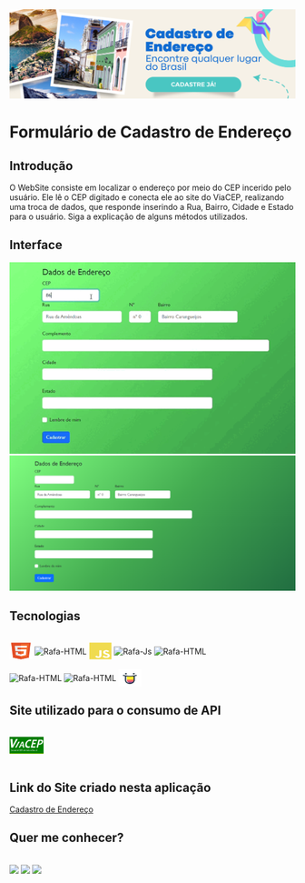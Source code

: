 <img src="img/banner.png">

<br>

# **Formulário de Cadastro de Endereço**

## **Introdução**

O WebSite consiste em localizar o endereço por meio do CEP incerido pelo usuário. Ele lê o CEP digitado e conecta ele ao site do ViaCEP, realizando uma troca de dados, que responde inserindo a Rua, Bairro, Cidade e Estado para o usuário. Siga a explicação de alguns métodos utilizados.


## **Interface**

<img src="gif/testec.gif">

<img src="img/tela.png">

## **Tecnologias**
 
<div style="display: inline_block"><br>
   <img align="center" alt="Rafa-HTML" height="30" width="40" src="https://raw.githubusercontent.com/devicons/devicon/master/icons/html5/html5-original.svg">
   <img align="center" alt="Rafa-HTML" height="30" width="40" src="https://cdn.jsdelivr.net/gh/devicons/devicon@latest/icons/css3/css3-original.svg">
   <img align="center" alt="Rafa-Js" height="30" width="40" src="https://raw.githubusercontent.com/devicons/devicon/master/icons/javascript/javascript-plain.svg">
   <img align="center" alt="Rafa-Js" height="40" width="50" src="https://cdn.jsdelivr.net/gh/devicons/devicon@latest/icons/github/github-original.svg" />
   <img align="center" alt="Rafa-HTML" height="30" width="40" src="https://cdn.jsdelivr.net/gh/devicons/devicon@latest/icons/bootstrap/bootstrap-original.svg" />
   <div style="display: inline_block"><br>
   <img align="center" alt="Rafa-HTML" height="30" width="40" src="https://cdn.jsdelivr.net/gh/devicons/devicon@latest/icons/canva/canva-original.svg" >
   <img  align="center" alt="Rafa-HTML" height="30" width="40" src="https://cdn.jsdelivr.net/gh/devicons/devicon@latest/icons/devicon/devicon-original.svg" />
   <img align="center" height="30" width="40" src="img/colorhunt.png">

<br>

## **Site utilizado para o consumo de API**
<br>
   <img align="center" height="30" width="60" src="img/viacep.png">
          
 
</div>

<br>

## **Link do Site criado nesta aplicação**

[Cadastro de Endereço](https://emillybonfim.github.io/form-CadEndereco/cadastro.html)

##
 
## **Quer me conhecer?**
<br>
 
<div>
   <a href="https://instagram.com/emy_bonfimf" target="_blank"><img src="https://img.shields.io/badge/-Instagram-%23E4405F?style=for-the-badge&logo=instagram&logoColor=white" target="_blank"></a>
   <a href="https://www.linkedin.com/in/emilly-bonfim-7709b2303" target="_blank"><img src="https://img.shields.io/badge/-LinkedIn-%230077B5?style=for-the-badge&logo=linkedin&logoColor=white" target="_blank"></a>
    <a href = "mailto:emillykbonfim@gmail.com"><img src="https://img.shields.io/badge/-Gmail-%23333?style=for-the-badge&logo=gmail&logoColor=white" target="_blank"></a>
</div>
